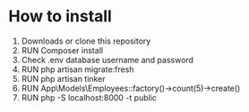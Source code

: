# How to install
1.  Downloads or clone this repository
2.  RUN Composer install
3.  Check .env database username and password 
4.  RUN php artisan migrate:fresh
5.  RUN php artisan tinker 
6.  RUN App\Models\Employees::factory()->count(5)->create()
7.  RUN php -S localhost:8000 -t public
